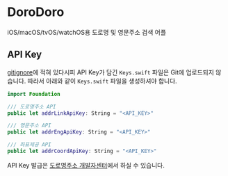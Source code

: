 # DoroDoro

iOS/macOS/tvOS/watchOS용 도로명 및 영문주소 검색 어플

## API Key

[gitignore](.gitignore)에 적혀 있다시피 API Key가 담긴 `Keys.swift` 파일은 Git에 업로드되지 않습니다. 따라서 아래와 같이 `Keys.swift` 파일을 생성하셔야 합니다.

```swift
import Foundation

/// 도로명주소 API
public let addrLinkApiKey: String = "<API_KEY>"

/// 영문주소 API
public let addrEngApiKey: String = "<API_KEY>"

/// 좌표제공 API
public let addrCoordApiKey: String = "<API_KEY>"
```

API Key 발급은 [도로명주소 개발자센터](https://www.juso.go.kr/addrlink/main.do?cPath=99MM)에서 하실 수 있습니다.

